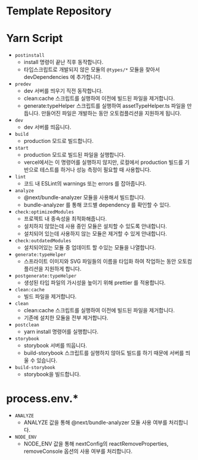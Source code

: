 # Template Repository

# Yarn Script
- `postinstall`
  - install 명령이 끝난 직후 동작합니다.
  - 타입스크립트로 개발되지 않은 모듈의 `@types/*` 모듈을 찾아서 devDependencies 에 추가합니다.
- `predev`
  - dev 서버를 띄우기 직전 동작합니다.
  - clean:cache 스크립트를 실행하여 이전에 빌드된 파일을 제거합니다.
  - generate:typeHelper 스크립트를 실행하여 assetTypeHelper.ts 파일을 만듭니다. 만들어진 파일은 개발하는 동안 오토컴플리션을 지원하게 됩니다.
- `dev`
  - dev 서버를 띄웁니다.
- `build`
  - production 모드로 빌드합니다.
- `start`
  - production 모드로 빌드된 파일을 실행합니다.
  - vercel에서는 이 명령어를 실행하지 않지만, 로컬에서 production 빌드를 기반으로 테스트를 하거나 성능 측정이 필요할 때 사용합니다.
- `lint`
  - 코드 내 ESLint의 warnings 또는 errors 를 잡아줍니다.
- `analyze`
  - @next/bundle-analyzer 모듈을 사용해서 빌드합니다.
  - bundle-analyzer 를 통해 코드별 dependency 를 확인할 수 있다.
- `check:optimizedModules`
  - 프로젝트 내 종속성을 최적화해줍니다.
  - 설치하지 않았는데 사용 중인 모듈은 설치할 수 있도록 안내합니다.
  - 설치되어 있는데 사용하지 않는 모듈은 제거할 수 있게 안내합니다.
- `check:outdatedModules`
  - 설치되어있는 모듈 중 업데이트 할 수있는 모듈을 나열합니다.
- `generate:typeHelper`
  - 스프라이트 이미지와 SVG 파일들의 이름을 타입화 하여 작업하는 동안 오토컴플리션을 지원하게 합니다.
- `postgenerate:typeHelper`
  - 생성된 타입 파일의 가시성을 높이기 위해 prettier 를 적용합니다.
- `clean:cache`
  - 빌드 파일을 제거합니다.
- `clean`
  - clean:cache 스크립트를 실행하여 이전에 빌드된 파일을 제거합니다.
  - 기존에 설치한 모듈을 전부 제거합니다.
- `postclean`
  - yarn install 명령어를 실행합니다.
- `storybook`
  - storybook 서버를 띄웁니다.
  - build-storybook 스크립트를 실행하지 않아도 빌드를 하기 때문에 서버를 띄울 수 있습니다.
- `build-storybook`
  - storybook을 빌드합니다.

# process.env.*
- `ANALYZE`
  - ANALYZE 값을 통해 @next/bundle-analyzer 모듈 사용 여부를 처리합니다.
- `NODE_ENV`
  - NODE_ENV 값을 통해 nextConfig의 reactRemoveProperties, removeConsole 옵션의 사용 여부를 처리합니다.
